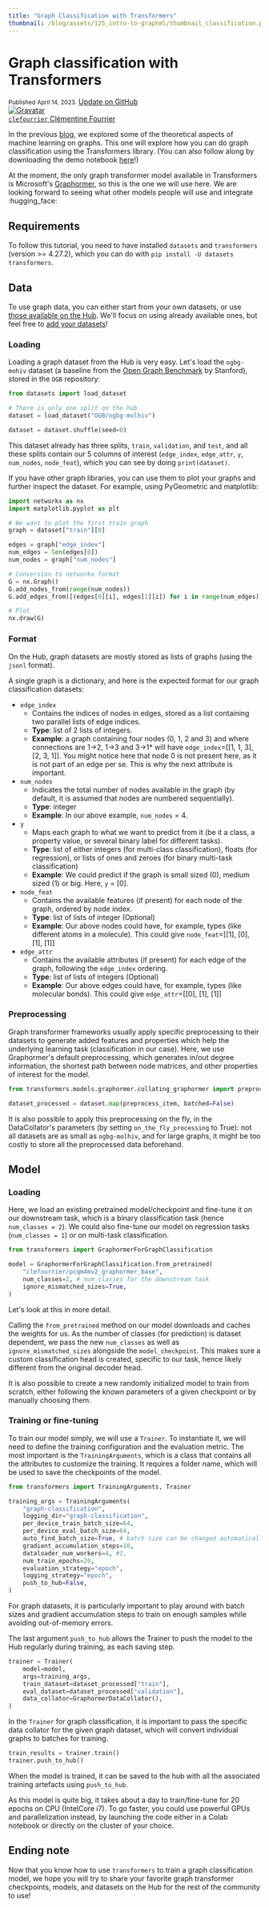 ```yaml
---
title: "Graph Classification with Transformers" 
thumbnail: /blog/assets/125_intro-to-graphml/thumbnail_classification.png
---
```


# Graph classification with Transformers

<div class="blog-metadata">
    <small>Published April 14, 2023.</small>
    <a target="_blank" class="btn no-underline text-sm mb-5 font-sans" href="https://github.com/huggingface/blog/blob/main/graphml-classification.md">
        Update on GitHub
    </a>
</div>

<div class="author-card">
    <a href="/clefourrier"> 
        <img class="avatar avatar-user" src="https://aeiljuispo.cloudimg.io/v7/https://s3.amazonaws.com/moonup/production/uploads/1644340617257-noauth.png?w=200&h=200&f=face" title="Gravatar">
        <div class="bfc">
            <code>clefourrier</code>
            <span class="fullname">Clémentine Fourrier</span>
        </div>
    </a>
</div>

In the previous [blog](https://huggingface.co/blog/intro-graphml), we explored some of the theoretical aspects of machine learning on graphs. This one will explore how you can do graph classification using the Transformers library. (You can also follow along by downloading the demo notebook [here](https://github.com/huggingface/blog/blob/main/notebooks/graphml-classification.ipynb)!)

At the moment, the only graph transformer model available in Transformers is Microsoft's [Graphormer](https://arxiv.org/abs/2106.05234), so this is the one we will use here. We are looking forward to seeing what other models people will use and integrate :hugging_face:

## Requirements
To follow this tutorial, you need to have installed `datasets` and `transformers` (version >= 4.27.2), which you can do with `pip install -U datasets transformers`.

## Data
To use graph data, you can either start from your own datasets, or use [those available on the Hub](https://huggingface.co/graphs-datasets). We'll focus on using already available ones, but feel free to [add your datasets](https://huggingface.co/docs/datasets/upload_dataset)!

### Loading
Loading a graph dataset from the Hub is very easy. Let's load the `ogbg-mohiv` dataset (a baseline from the [Open Graph Benchmark](https://ogb.stanford.edu/) by Stanford), stored in the `OGB` repository: 

```python
from datasets import load_dataset

# There is only one split on the hub
dataset = load_dataset("OGB/ogbg-molhiv")

dataset = dataset.shuffle(seed=0)
```

This dataset already has three splits, `train`, `validation`, and `test`, and all these splits contain our 5 columns of interest (`edge_index`, `edge_attr`, `y`, `num_nodes`, `node_feat`), which you can see by doing `print(dataset)`. 

If you have other graph libraries, you can use them to plot your graphs and further inspect the dataset. For example, using PyGeometric and matplotlib:
```python
import networkx as nx
import matplotlib.pyplot as plt

# We want to plot the first train graph
graph = dataset["train"][0]

edges = graph["edge_index"]
num_edges = len(edges[0])
num_nodes = graph["num_nodes"]

# Conversion to networkx format
G = nx.Graph()
G.add_nodes_from(range(num_nodes))
G.add_edges_from([(edges[0][i], edges[1][i]) for i in range(num_edges)])

# Plot
nx.draw(G)
```

### Format
On the Hub, graph datasets are mostly stored as lists of graphs (using the `jsonl` format). 

A single graph is a dictionary, and here is the expected format for our graph classification datasets:
- `edge_index` 
    - Contains the indices of nodes in edges, stored as a list containing two parallel lists of edge indices. 
    - **Type**: list of 2 lists of integers.
    - **Example**: a graph containing four nodes (0, 1, 2 and 3) and where connections are 1->2, 1->3 and 3->1* will have `edge_index`=[[1, 1, 3], [2, 3, 1]]. You might notice here that node 0 is not present here, as it is not part of an edge per se. This is why the next attribute is important.
- `num_nodes` 
    - Indicates the total number of nodes available in the graph (by default, it is assumed that nodes are numbered sequentially). 
    - **Type**: integer 
    - **Example**: In our above example, `num_nodes` = 4.
- `y`
    - Maps each graph to what we want to predict from it (be it a class, a property value, or several binary label for different tasks).
    - **Type**: list of either integers (for multi-class classification), floats (for regression), or lists of ones and zeroes (for binary multi-task classification)
    - **Example**: We could predict if the graph is small sized (0), medium sized (1) or big. Here, `y` = [0].
- `node_feat` 
    - Contains the available features (if present) for each node of the graph, ordered by node index.
    - **Type**: list of lists of integer (Optional) 
    - **Example**: Our above nodes could have, for example, types (like different atoms in a molecule). This could give `node_feat`=[[1], [0], [1], [1]] 
- `edge_attr`
    - Contains the available attributes (if present) for each edge of the graph, following the `edge_index` ordering.
    - **Type**: list of lists of integers (Optional)
    - **Example**: Our above edges could have, for example, types (like molecular bonds). This could give `edge_attr`=[[0], [1], [1]]

### Preprocessing
Graph transformer frameworks usually apply specific preprocessing to their datasets to generate added features and properties which help the underlying learning task (classification in our case).
Here, we use Graphormer's default preprocessing, which generates in/out degree information, the shortest path between node matrices, and other properties of interest for the model. 
 
```python
from transformers.models.graphormer.collating_graphormer import preprocess_item, GraphormerDataCollator

dataset_processed = dataset.map(preprocess_item, batched=False)
```

It is also possible to apply this preprocessing on the fly, in the DataCollator's parameters (by setting `on_the_fly_processing` to True): not all datasets are as small as `ogbg-molhiv`, and for large graphs, it might be too costly to store all the preprocessed data beforehand. 

## Model

### Loading
Here, we load an existing pretrained model/checkpoint and fine-tune it on our downstream task, which is a binary classification task (hence `num_classes = 2`). We could also fine-tune our model on regression tasks (`num_classes = 1`) or on multi-task classification.
```python
from transformers import GraphormerForGraphClassification

model = GraphormerForGraphClassification.from_pretrained(
    "clefourrier/pcqm4mv2_graphormer_base",
    num_classes=2, # num_classes for the downstream task 
    ignore_mismatched_sizes=True,
)
```
Let's look at this in more detail. 

Calling the `from_pretrained` method on our model downloads and caches the weights for us. As the number of classes (for prediction) is dataset dependent, we pass the new `num_classes` as well as `ignore_mismatched_sizes` alongside the `model_checkpoint`. This makes sure a custom classification head is created, specific to our task, hence likely different from the original decoder head.

It is also possible to create a new randomly initialized model to train from scratch, either following the known parameters of a given checkpoint or by manually choosing them.

### Training or fine-tuning
To train our model simply, we will use a `Trainer`. To instantiate it, we will need to define the training configuration and the evaluation metric. The most important is the `TrainingArguments`, which is a class that contains all the attributes to customize the training. It requires a folder name, which will be used to save the checkpoints of the model.

```python
from transformers import TrainingArguments, Trainer

training_args = TrainingArguments(
    "graph-classification",
    logging_dir="graph-classification",
    per_device_train_batch_size=64,
    per_device_eval_batch_size=64,
    auto_find_batch_size=True, # batch size can be changed automatically to prevent OOMs
    gradient_accumulation_steps=10,
    dataloader_num_workers=4, #1, 
    num_train_epochs=20,
    evaluation_strategy="epoch",
    logging_strategy="epoch",
    push_to_hub=False,
)
```
For graph datasets, it is particularly important to play around with batch sizes and gradient accumulation steps to train on enough samples while avoiding out-of-memory errors. 

The last argument `push_to_hub` allows the Trainer to push the model to the Hub regularly during training, as each saving step.

```python
trainer = Trainer(
    model=model,
    args=training_args,
    train_dataset=dataset_processed["train"],
    eval_dataset=dataset_processed["validation"],
    data_collator=GraphormerDataCollator(),
)

```
In the `Trainer` for graph classification, it is important to pass the specific data collator for the given graph dataset, which will convert individual graphs to batches for training. 

```python
train_results = trainer.train()
trainer.push_to_hub()
```
When the model is trained, it can be saved to the hub with all the associated training artefacts using `push_to_hub`.

As this model is quite big, it takes about a day to train/fine-tune for 20 epochs on CPU (IntelCore i7). To go faster, you could use powerful GPUs and parallelization instead, by launching the code either in a Colab notebook or directly on the cluster of your choice.


## Ending note
Now that you know how to use `transformers` to train a graph classification model, we hope you will try to share your favorite graph transformer checkpoints, models, and datasets on the Hub for the rest of the community to use!
